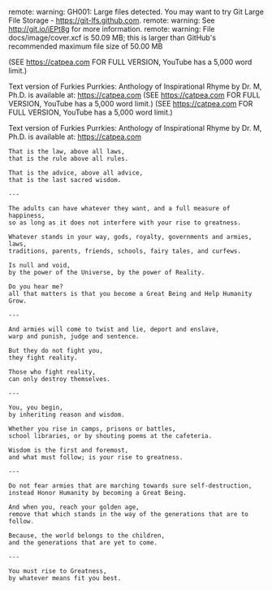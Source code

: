 remote: warning: GH001: Large files detected. You may want to try Git Large File Storage - https://git-lfs.github.com.
remote: warning: See http://git.io/iEPt8g for more information.
remote: warning: File docs/image/cover.xcf is 50.09 MB; this is larger than GitHub's recommended maximum file size of 50.00 MB


(SEE https://catpea.com FOR FULL VERSION, YouTube has a 5,000 word limit.)



Text version of Furkies Purrkies: Anthology of Inspirational Rhyme by Dr. M, Ph.D. is available at: https://catpea.com
(SEE https://catpea.com FOR FULL VERSION, YouTube has a 5,000 word limit.)
(SEE https://catpea.com FOR FULL VERSION, YouTube has a 5,000 word limit.)


Text version of Furkies Purrkies: Anthology of Inspirational Rhyme by Dr. M, Ph.D. is available at: https://catpea.com


    That is the law, above all laws,
    that is the rule above all rules.

    That is the advice, above all advice,
    that is the last sacred wisdom.

    ---

    The adults can have whatever they want, and a full measure of happiness,
    so as long as it does not interfere with your rise to greatness.

    Whatever stands in your way, gods, royalty, governments and armies, laws,
    traditions, parents, friends, schools, fairy tales, and curfews.

    Is null and void,
    by the power of the Universe, by the power of Reality.

    Do you hear me?
    all that matters is that you become a Great Being and Help Humanity Grow.

    ---

    And armies will come to twist and lie, deport and enslave,
    warp and punish, judge and sentence.

    But they do not fight you,
    they fight reality.

    Those who fight reality,
    can only destroy themselves.

    ---

    You, you begin,
    by inheriting reason and wisdom.

    Whether you rise in camps, prisons or battles,
    school libraries, or by shouting poems at the cafeteria.

    Wisdom is the first and foremost,
    and what must follow; is your rise to greatness.

    ---

    Do not fear armies that are marching towards sure self-destruction,
    instead Honor Humanity by becoming a Great Being.

    And when you, reach your golden age,
    remove that which stands in the way of the generations that are to follow.

    Because, the world belongs to the children,
    and the generations that are yet to come.

    ---

    You must rise to Greatness,
    by whatever means fit you best.
